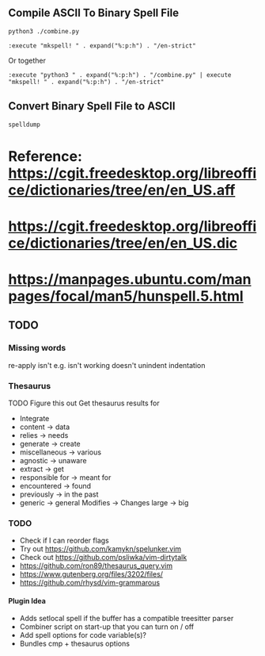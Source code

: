 ## Compile ASCII To Binary Spell File
<!-- Reference: https://stackoverflow.com/a/41583025/3626104 -->
```sh
python3 ./combine.py
```

```vim
:execute "mkspell! " . expand("%:p:h") . "/en-strict"
```

Or together

```vim
:execute "python3 " . expand("%:p:h") . "/combine.py" | execute "mkspell! " . expand("%:p:h") . "/en-strict"
```


## Convert Binary Spell File to ASCII
<!-- Reference: https://vi.stackexchange.com/a/5422/16073 -->
```sh
spelldump
```


# Reference: https://cgit.freedesktop.org/libreoffice/dictionaries/tree/en/en_US.aff
# https://cgit.freedesktop.org/libreoffice/dictionaries/tree/en/en_US.dic
# https://manpages.ubuntu.com/manpages/focal/man5/hunspell.5.html


## TODO
### Missing words
re-apply
isn't
e.g. isn't working
doesn't
unindent
indentation


### Thesaurus
TODO Figure this out
Get thesaurus results for
- Integrate
- content -> data
- relies -> needs
- generate -> create
- miscellaneous -> various
- agnostic -> unaware
- extract -> get
- responsible for -> meant for
- encountered -> found
- previously -> in the past
- generic -> general
Modifies -> Changes
large -> big


### TODO
- Check if I can reorder flags
- Try out https://github.com/kamykn/spelunker.vim
- Check out https://github.com/psliwka/vim-dirtytalk
- https://github.com/ron89/thesaurus_query.vim
- https://www.gutenberg.org/files/3202/files/
- https://github.com/rhysd/vim-grammarous


#### Plugin Idea
- Adds setlocal spell if the buffer has a compatible treesitter parser
- Combiner script on start-up that you can turn on / off
- Add spell options for code variable(s)?
- Bundles cmp + thesaurus options
